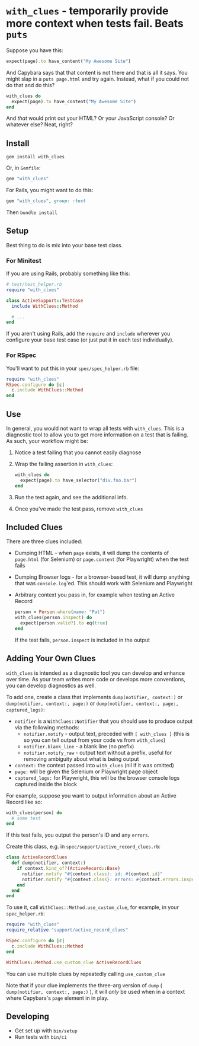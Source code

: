 # `with_clues` - temporarily provide more context when tests fail. Beats `puts`

Suppose you have this:

```ruby
expect(page).to have_content("My Awesome Site")
```

And Capybara says that that content is not there and that is all it says.  You might slap in a `puts page.html` and try again. Instead, what if you could not do that and do this?

```ruby
with_clues do
  expect(page).to have_content("My Awesome Site")
end
```

And *that* would print out your HTML?  Or your JavaScript console?  Or whatever else?  Neat, right?

## Install

```
gem install with_clues
```

Or, in `Gemfile`:

```ruby
gem "with_clues"
```

For Rails, you might want to do this:

```ruby
gem "with_clues", group: :test
```

Then `bundle install`

## Setup

Best thing to do is mix into your base test class.

### For Minitest

If you are using Rails, probably something like this:

```ruby
# test/test_helper.rb
require "with_clues"

class ActiveSupport::TestCase
  include WithClues::Method

  # ...
end
```

If you aren't using Rails, add the `require` and `include` wherever you configure your base test case (or just put it in each test individually).

### For RSpec

You'll want to put this in your `spec/spec_helper.rb` file:

```ruby
require "with_clues"
RSpec.configure do |c|
  c.include WithClues::Method
end
```

## Use

In general, you would not want to wrap all tests with `with_clues`.  This is a diagnostic tool to allow you to get more information on a test that is failing.  As such, your workflow might be:

1. Notice a test failing that you cannot easily diagnose
1. Wrap the failing assertion in `with_clues`:

   ```ruby
   with_clues do
     expect(page).to have_selector("div.foo.bar")
   end
   ```
1. Run the test again, and see the additional info.
1. Once you've made the test pass, remove `with_clues`

## Included Clues

There are three clues included:

* Dumping HTML - when `page` exists, it will dump the contents of `page.html` (for Selenium) or `page.content`
(for Playwright) when the test fails
* Dumping Browser logs - for a browser-based test, it will dump anything that was `console.log`'ed. This should
work with Selenium and Playwright
* Arbitrary context you pass in, for example when testing an Active Record

  ```ruby
  person = Person.where(name: "Pat")
  with_clues(person.inspect) do
    expect(person.valid?).to eq(true)
  end
  ```

  If the test fails, `person.inspect` is included in the output

## Adding Your Own Clues

`with_clues` is intended as a diagnostic tool you can develop and enhance over time.  As your team writes more code or develops
more conventions, you can develop diagnostics as well.

To add one, create a class that implements `dump(notifier, context:)` or `dump(notifier, context:, page:)` or
`dump(notifier, context:, page:, captured_logs)`:

* `notifier` is a `WithClues::Notifier` that you should use to produce output via the following methods:
  * `notifier.notify` - output text, preceded with `[ with_clues ]` (this is so you can tell output from your code vs from `with_clues`)
  * `notifier.blank_line` - a blank line (no prefix)
  * `notifier.notify_raw` - output text without a prefix, useful for removing ambiguity about what is being output
* `context:` the context passed into `with_clues` (nil if it was omitted)
* `page:` will be given the Selenium or Playwright page object
* `captured_logs:` for Playwright, this will be the browser console logs captured inside the block

For example, suppose you want to output information about an Active Record like so:

```ruby
with_clues(person) do
  # some test
end
```

If this test fails, you output the person's ID and any `errors`.

Create this class, e.g. in `spec/support/active_record_clues.rb`:

```ruby
class ActiveRecordClues
  def dump(notifier, context:)
    if context.kind_of?(ActiveRecord::Base)
      notifier.notify "#{context.class}: id: #{context.id}"
      notifier.notify "#{context.class}: errors: #{context.errors.inspect}"
    end
  end
end
```

To use it, call `WithClues::Method.use_custom_clue`, for example, in your `spec_helper.rb`:

```ruby
require "with_clues"
require_relative "support/active_record_clues"

RSpec.configure do |c|
  c.include WithClues::Method
end

WithClues::Method.use_custom_clue ActiveRecordClues
```

You can use multiple clues by repeatedly calling `use_custom_clue`

Note that if your clue implements the three-arg version of `dump` ( `dump(notifier, context:, page:)` ), it will *only* be used when in
a context where Capybara's `page` element in in play.

## Developing

* Get set up with `bin/setup`
* Run tests with `bin/ci`
